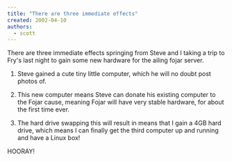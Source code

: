 ```yaml
---
title: "There are three immediate effects"
created: 2002-04-10
authors: 
  - scott
---
```


There are three immediate effects springing from Steve and I taking a trip to Fry's last night to gain some new hardware for the ailing fojar server.  
  
1) Steve gained a cute tiny little computer, which he will no doubt post photos of.  
  
2) This new computer means Steve can donate his existing computer to the Fojar cause, meaning Fojar will have very stable hardware, for about the first time ever.  
  
3) The hard drive swapping this will result in means that I gain a 4GB hard drive, which means I can finally get the third computer up and running and have a Linux box!  
  
HOORAY!
